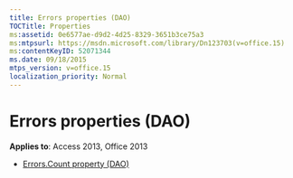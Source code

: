 ```yaml
---
title: Errors properties (DAO)
TOCTitle: Properties
ms:assetid: 0e6577ae-d9d2-4d25-8329-3651b3ce75a3
ms:mtpsurl: https://msdn.microsoft.com/library/Dn123703(v=office.15)
ms:contentKeyID: 52071344
ms.date: 09/18/2015
mtps_version: v=office.15
localization_priority: Normal
---
```


# Errors properties (DAO)

**Applies to**: Access 2013, Office 2013

- [Errors.Count property (DAO)](errors-count-property-dao.md)

